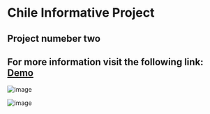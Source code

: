 # Chile Informative Project
## Project numeber two
## For more information visit the following link: [Demo](https://dannlebeau.github.io/project02.github.io/)

![image](https://github.com/dannlebeau/project02.github.io/assets/132018100/2b47857f-bc70-4306-b5b5-ac3af377cf40)

![image](https://github.com/dannlebeau/project02.github.io/assets/132018100/21d88e72-e777-43c2-8ab0-5d1680d9fbfb)

